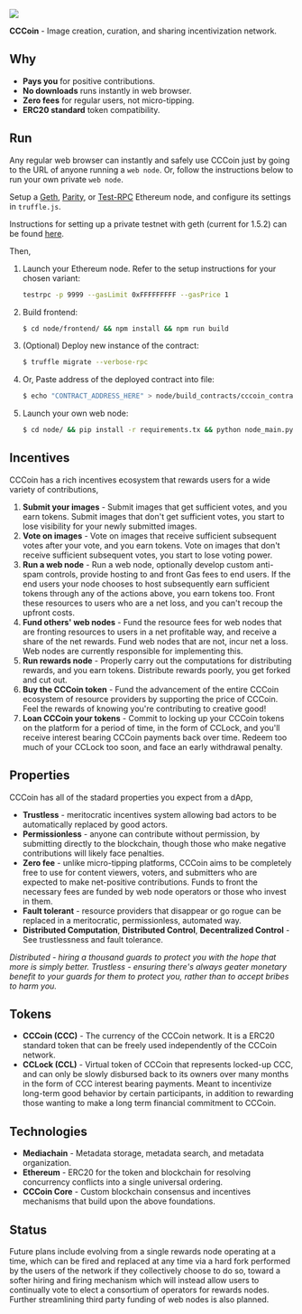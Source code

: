 [<img src="https://github.com/mediachainlabs/cccoin/raw/master/images/cccoin_13.png">](https://github.com/mediachainlabs/cccoin/raw/master/images/cccoin_13.png)

**CCCoin** - Image creation, curation, and sharing incentivization network.

## Why

- **Pays you** for positive contributions.
- **No downloads** runs instantly in web browser.
- **Zero fees** for regular users, not micro-tipping.
- **ERC20 standard** token compatibility.

## Run

Any regular web browser can instantly and safely use CCCoin just by going to the URL of anyone running a `web node`. Or, follow the instructions below to run your own private `web node`.

Setup a [Geth](https://ethereum.github.io/go-ethereum/downloads/), [Parity](https://ethcore.io/parity.html), or [Test-RPC](https://github.com/ethereumjs/testrpc) Ethereum node, and configure its settings in `truffle.js`.

Instructions for setting up a private testnet with geth (current for 1.5.2) can be found [here](https://gist.github.com/parkan/5b99978279b5c58ca0fdff0c18ed6d88).

Then,

1. Launch your Ethereum node. Refer to the setup instructions for your chosen variant:
   
   ```bash
   testrpc -p 9999 --gasLimit 0xFFFFFFFFF --gasPrice 1
   ```

2. Build frontend:

    ```bash
    $ cd node/frontend/ && npm install && npm run build
    ```
3. (Optional) Deploy new instance of the contract:

    ```bash
    $ truffle migrate --verbose-rpc
    ```

4. Or, Paste address of the deployed contract into file:

    ```bash
    $ echo "CONTRACT_ADDRESS_HERE" > node/build_contracts/cccoin_contract_address.txt
    ```

5. Launch your own web node:

    ```bash
    $ cd node/ && pip install -r requirements.tx && python node_main.py start_web
    ```

## Incentives

CCCoin has a rich incentives ecosystem that rewards users for a wide variety of contributions,

1. **Submit your images** - Submit images that get sufficient votes, and you earn tokens. Submit images that don't get sufficient votes, you start to lose visibility for your newly submitted images.
2. **Vote on images** - Vote on images that receive sufficient subsequent votes after your vote, and you earn tokens. Vote on images that don't receive sufficient subsequent votes, you start to lose voting power.
3. **Run a web node** - Run a web node, optionally develop custom anti-spam controls, provide hosting to and front Gas fees to end users. If the end users your node chooses to host subsequently earn sufficient tokens through any of the actions above, you earn tokens too. Front these resources to users who are a net loss, and you can't recoup the upfront costs.
4. **Fund others' web nodes** - Fund the resource fees for web nodes that are fronting resources to users in a net profitable way, and receive a share of the net rewards. Fund web nodes that are not, incur net a loss. Web nodes are currently responsible for implementing this.
5. **Run rewards node** - Properly carry out the computations for distributing rewards, and you earn tokens. Distribute rewards poorly, you get forked and cut out.
6. **Buy the CCCoin token** - Fund the advancement of the entire CCCoin ecosystem of resource providers by supporting the price of CCCoin. Feel the rewards of knowing you're contributing to creative good!
7. **Loan CCCoin your tokens** - Commit to locking up your CCCoin tokens on the platform for a period of time, in the form of CCLock, and you'll receive interest bearing CCCoin payments back over time. Redeem too much of your CCLock too soon, and face an early withdrawal penalty.

## Properties

CCCoin has all of the stadard properties you expect from a dApp,

- **Trustless** - meritocratic incentives system allowing bad actors to be automatically replaced by good actors.
- **Permissionless** - anyone can contribute without permission, by submitting directly to the blockchain, though those who make negative contributions will likely face penalties.
- **Zero fee** - unlike micro-tipping platforms, CCCoin aims to be completely free to use for content viewers, voters, and submitters who are expected to make net-positive contributions. Funds to front the necessary fees are funded by web node operators or those who invest in them.
- **Fault tolerant** - resource providers that disappear or go rogue can be replaced in a meritocratic, permissionless, automated way.
- **Distributed Computation**, **Distributed Control**, **Decentralized Control** - See trustlessness and fault tolerance.

*Distributed - hiring a thousand guards to protect you with the hope that more is simply better. Trustless - ensuring there's always geater monetary benefit to your guards for them to protect you, rather than to accept bribes to harm you.*

## Tokens

- **CCCoin (CCC)** - The currency of the CCCoin network. It is a ERC20 standard token that can be freely used independently of the CCCoin network.
- **CCLock (CCL)** - Virtual token of CCCoin that represents locked-up CCC, and can only be slowly disbursed back to its owners over many months in the form of CCC interest bearing payments. Meant to incentivize long-term good behavior by certain participants, in addition to rewarding those wanting to make a long term financial commitment to CCCoin.

## Technologies

- **Mediachain** - Metadata storage, metadata search, and metadata organization.
- **Ethereum** - ERC20 for the token and blockchain for resolving concurrency conflicts into a single universal ordering.
- **CCCoin Core** - Custom blockchain consensus and incentives mechanisms that build upon the above foundations.

## Status

Future plans include evolving from a single rewards node operating at a time, which can be fired and replaced at any time via a hard fork performed by the users of the network if they collectively choose to do so, toward a softer hiring and firing mechanism which will instead allow users to continually vote to elect a consortium of operators for rewards nodes. Further streamlining third party funding of web nodes is also planned.

